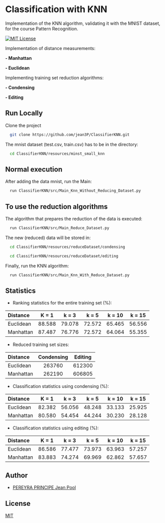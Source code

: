 # Classification with KNN
Implementation of the KNN algorithm, validating it with the MNIST dataset, for the course Pattern Recognition.

[![MIT License](https://img.shields.io/badge/License-MIT-green.svg)](https://choosealicense.com/licenses/mit/) 

Implementation of distance measurements:

 **- Manhattan**

 **- Euclidean**

Implementing training set reduction algorithms:

 **- Condensing**

 **- Editing**

## Run Locally


Clone the project
```bash
  git clone https://github.com/jean3P/ClassifierKNN.git
```

The mnist dataset (test.csv, train.csv) has to be in the directory:
```bash
  cd ClassifierKNN/resources/minst_small_knn
```

## Normal execution

After adding the data mnist, run the Main:
```bash
  run ClassifierKNN/src/Main_Knn_Without_Reducing_Dataset.py
```

## To use the reduction algorithms

The algorithm that prepares the reduction of the data is executed:
```bash
  run ClassifierKNN/src/Main_Reduce_Dataset.py
```

The new (reduced) data will be stored in:
```bash
  cd ClassifierKNN/resources/reduceDataset/condensing
```

```bash
  cd ClassifierKNN/resources/reduceDataset/editing
```

Finally, run the KNN algorithm:
```bash
  run ClassifierKNN/src/Main_Knn_With_Reduce_Dataset.py
```
## Statistics

- Ranking statistics for the entire training set (%):

| Distance  | K = 1  | k = 3  | k = 5  | k = 10 | k = 15 |
|:----------|:------:|:------:|:------:|:------:|:------:|
| Euclidean | 88.588 | 79.078 | 72.572 | 65.465 | 56.556 |
| Manhattan | 87.487 | 76.776 | 72.572 | 64.064 | 55.355 |

- Reduced training set sizes:

| Distance  | Condensing |  Editing   |
|:----------|:----------:|:----------:|
| Euclidean |   263760   |   612300   |
| Manhattan |   262190   |   606805   |

- Classification statistics using condensing (%):

| Distance  | K = 1  | k = 3  | k = 5  | k = 10 | k = 15 |
|:----------|:------:|:------:|:------:|:------:|:------:|
| Euclidean | 82.382 | 56.056 | 48.248 | 33.133 | 25.925 |
| Manhattan | 80.580 | 54.454 | 44.244 | 30.230 | 28.128 |

- Classification statistics using editing (%):

| Distance  | K = 1  | k = 3  | k = 5  | k = 10 | k = 15 |
|:----------|:------:|:------:|:------:|:------:|:------:|
| Euclidean | 86.586 | 77.477 | 73.973 | 63.963 | 57.257 |
| Manhattan | 83.883 | 74.274 | 69.969 | 62.862 | 57.657 |


## Author
- [PEREYRA PRINCIPE Jean Pool](https://github.com/jean3P)

## License

[MIT](https://choosealicense.com/licenses/mit/)


